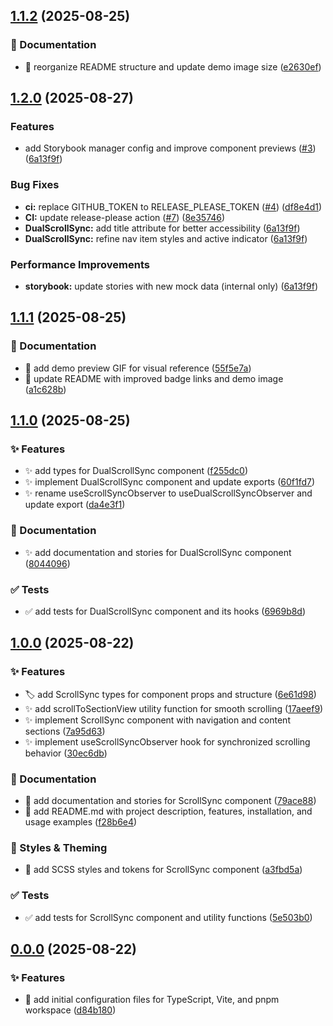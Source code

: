 ## [1.1.2](https://github.com/dorixdev/react-dual-scroll-sync/compare/v1.1.1...v1.1.2) (2025-08-25)

### 📝 Documentation

- :memo: reorganize README structure and update demo image size ([e2630ef](https://github.com/dorixdev/react-dual-scroll-sync/commit/e2630ef4be1af5f8fc0b175c674ce688d67f0573))

## [1.2.0](https://github.com/dorixdev/react-dual-scroll-sync/compare/v1.1.2...v1.2.0) (2025-08-27)


### Features

* add Storybook manager config and improve component previews ([#3](https://github.com/dorixdev/react-dual-scroll-sync/issues/3)) ([6a13f9f](https://github.com/dorixdev/react-dual-scroll-sync/commit/6a13f9f311c9eaff823569e24e99f6c758af5f94))


### Bug Fixes

* **ci:** replace GITHUB_TOKEN to RELEASE_PLEASE_TOKEN ([#4](https://github.com/dorixdev/react-dual-scroll-sync/issues/4)) ([df8e4d1](https://github.com/dorixdev/react-dual-scroll-sync/commit/df8e4d1159c3be7f28bbb5196a0cfa7c773ab9c8))
* **CI:** update release-please action ([#7](https://github.com/dorixdev/react-dual-scroll-sync/issues/7)) ([8e35746](https://github.com/dorixdev/react-dual-scroll-sync/commit/8e357464505bdf716115566dab70348205511045))
* **DualScrollSync:** add title attribute for better accessibility ([6a13f9f](https://github.com/dorixdev/react-dual-scroll-sync/commit/6a13f9f311c9eaff823569e24e99f6c758af5f94))
* **DualScrollSync:** refine nav item styles and active indicator ([6a13f9f](https://github.com/dorixdev/react-dual-scroll-sync/commit/6a13f9f311c9eaff823569e24e99f6c758af5f94))


### Performance Improvements

* **storybook:** update stories with new mock data (internal only) ([6a13f9f](https://github.com/dorixdev/react-dual-scroll-sync/commit/6a13f9f311c9eaff823569e24e99f6c758af5f94))

## [1.1.1](https://github.com/dorixdev/react-dual-scroll-sync/compare/v1.1.0...v1.1.1) (2025-08-25)

### 📝 Documentation

- :memo: add demo preview GIF for visual reference ([55f5e7a](https://github.com/dorixdev/react-dual-scroll-sync/commit/55f5e7a5cd4153eacd8ea21f943714d6439dea67))
- :memo: update README with improved badge links and demo image ([a1c628b](https://github.com/dorixdev/react-dual-scroll-sync/commit/a1c628bd30dc68db04409b2351ccc0b21696e887))

## [1.1.0](https://github.com/dorixdev/react-dual-scroll-sync/compare/v1.0.0...v1.1.0) (2025-08-25)

### ✨ Features

- :sparkles: add types for DualScrollSync component ([f255dc0](https://github.com/dorixdev/react-dual-scroll-sync/commit/f255dc05612997a65ef9b4ea86b64112c66b0bab))
- :sparkles: implement DualScrollSync component and update exports ([60f1fd7](https://github.com/dorixdev/react-dual-scroll-sync/commit/60f1fd732b06f1b740c7378e7670ed379b76c641))
- :sparkles: rename useScrollSyncObserver to useDualScrollSyncObserver and update export ([da4e3f1](https://github.com/dorixdev/react-dual-scroll-sync/commit/da4e3f10f33ab81c7afa109a8a584b5e5d23a9c1))

### 📝 Documentation

- :sparkles: add documentation and stories for DualScrollSync component ([8044096](https://github.com/dorixdev/react-dual-scroll-sync/commit/8044096e60cb25a1a951c52cb2f569cbf3032cc2))

### ✅ Tests

- :white_check_mark: add tests for DualScrollSync component and its hooks ([6969b8d](https://github.com/dorixdev/react-dual-scroll-sync/commit/6969b8dc03e5aa390ef8e51301e87f0ce6360ea7))

## [1.0.0](https://github.com/dorixdev/react-dual-scroll-sync/compare/v0.0.0...v1.0.0) (2025-08-22)

### ✨ Features

- :label: add ScrollSync types for component props and structure ([6e61d98](https://github.com/dorixdev/react-dual-scroll-sync/commit/6e61d9893eca66ffe9ef190fefa00bd26300694c))
- :sparkles: add scrollToSectionView utility function for smooth scrolling ([17aeef9](https://github.com/dorixdev/react-dual-scroll-sync/commit/17aeef9fb5a75306addecd62ca11cce54a090e44))
- :sparkles: implement ScrollSync component with navigation and content sections ([7a95d63](https://github.com/dorixdev/react-dual-scroll-sync/commit/7a95d63acfc1bececa19a2b327eab8737b2ad668))
- :sparkles: implement useScrollSyncObserver hook for synchronized scrolling behavior ([30ec6db](https://github.com/dorixdev/react-dual-scroll-sync/commit/30ec6dbcf564c81561ff98109a10390da0875287))

### 📝 Documentation

- :memo: add documentation and stories for ScrollSync component ([79ace88](https://github.com/dorixdev/react-dual-scroll-sync/commit/79ace888bbbdf6ed7d5c726d2a1793d0ea35d1c6))
- :memo: add README.md with project description, features, installation, and usage examples ([f28b6e4](https://github.com/dorixdev/react-dual-scroll-sync/commit/f28b6e40880f6a668fe926935ac1c7189135372e))

### 🎨 Styles & Theming

- :lipstick: add SCSS styles and tokens for ScrollSync component ([a3fbd5a](https://github.com/dorixdev/react-dual-scroll-sync/commit/a3fbd5acca700fb3f2d81d7c25d13a32f550bb99))

### ✅ Tests

- :white_check_mark: add tests for ScrollSync component and utility functions ([5e503b0](https://github.com/dorixdev/react-dual-scroll-sync/commit/5e503b00947951645a626e2311a7b30bf6c7c785))

## [0.0.0](https://github.com/dorixdev/react-dual-scroll-sync/compare/d84b180172c8f3d8343c7a9413694b5aec1da8d2...v0.0.0) (2025-08-22)

### ✨ Features

- :tada: add initial configuration files for TypeScript, Vite, and pnpm workspace ([d84b180](https://github.com/dorixdev/react-dual-scroll-sync/commit/d84b180172c8f3d8343c7a9413694b5aec1da8d2))
